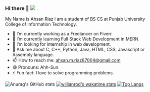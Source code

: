 ### Hi there 👋 ![](https://komarev.com/ghpvc/?username=AhsanRiaz9)

My Name is Ahsan Riaz
I am a student of BS CS at Punjab University College of Information Technology.
- 🔭 I’m currently working as a Freelancer on Fiverr.
- 🌱 I’m currently learning Full Stack Web Development in MERN.
- 🤔 I’m looking for internship in web development.
- 💬 Ask me about C, C++, Python, Java, HTML, CSS, Javascript or Assembly language.
- 📫 How to reach me: ahsan.m.riaz87004@gmail.com
- 😄 Pronouns: Ahh-Sun
- ⚡ Fun fact: I love to solve programming problems.

![Anurag's GitHub stats](https://github-readme-stats.vercel.app/api?username=ahsanriaz9&show_icons=true&theme=radical) [![willianrod's wakatime stats](https://github-readme-stats.vercel.app/api/wakatime?ahsanriaz9)](https://github.com/anuraghazra/github-readme-stats) 
[![Top Langs](https://github-readme-stats.vercel.app/api/top-langs/?username=ahsanriaz9&langs_count=8)](https://github.com/anuraghazra/github-readme-stats) 





